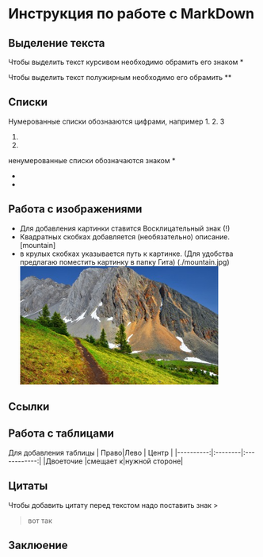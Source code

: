 # Инструкция по работе с MarkDown

## Выделение текста
Чтобы выделить текст курсивом необходимо обрамить его знаком *

Чтобы выделить текст полужирным необходимо его обрамить **
## Списки
Нумерованные списки обознааются цифрами, например 1. 2. 3

 1.
 2.

 ненумерованные списки обозначаются знаком *

 *
 *

## Работа с изображениями
* Для добавления картинки ставится Восклицательный знак (!)
* Квадратных скобках добавляется (необязательно) описание.  [mountain]
* в крулых скобках указывается путь к картинке. (Для удобства предлагаю поместить картинку в папку Гита)
(./mountain.jpg)
![mountain](./mountain.jpg)

## Ссылки

## Работа с таблицами
Для добавления таблицы
|      Право|Лево     |     Центр    |
|----------:|:--------|:------------:|
|Двоеточие  |смещает к|нужной стороне|
## Цитаты
Чтобы добавить цитату перед текстом надо поставить знак >
> вот так
## Заклюение
